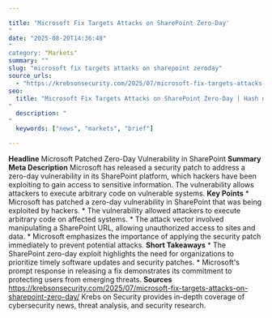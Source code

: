 ```yaml
---

title: "Microsoft Fix Targets Attacks on SharePoint Zero-Day'"
date: "2025-08-20T14:36:48""
category: "Markets"
summary: ""
slug: "microsoft fix targets attacks on sharepoint zeroday"
source_urls:
  - "https://krebsonsecurity.com/2025/07/microsoft-fix-targets-attacks-on-sharepoint-zero-day/"
seo:
  title: "Microsoft Fix Targets Attacks on SharePoint Zero-Day | Hash n Hedge'"
  description: ""
  keywords: ["news", "markets", "brief"]

---
```

**Headline** Microsoft Patched Zero-Day Vulnerability in SharePoint  **Summary Meta Description** Microsoft has released a security patch to address a zero-day vulnerability in its SharePoint platform, which hackers have been exploiting to gain access to sensitive information. The vulnerability allows attackers to execute arbitrary code on vulnerable systems.  **Key Points**  * Microsoft has patched a zero-day vulnerability in SharePoint that was being exploited by hackers. * The vulnerability allowed attackers to execute arbitrary code on affected systems. * The attack vector involved manipulating a SharePoint URL, allowing unauthorized access to sites and data. * Microsoft emphasizes the importance of applying the security patch immediately to prevent potential attacks.  **Short Takeaways**  * The SharePoint zero-day exploit highlights the need for organizations to prioritize timely software updates and security patches. * Microsoft's prompt response in releasing a fix demonstrates its commitment to protecting users from emerging threats.  **Sources** https://krebsonsecurity.com/2025/07/microsoft-fix-targets-attacks-on-sharepoint-zero-day/ Krebs on Security provides in-depth coverage of cybersecurity news, threat analysis, and security research. 
